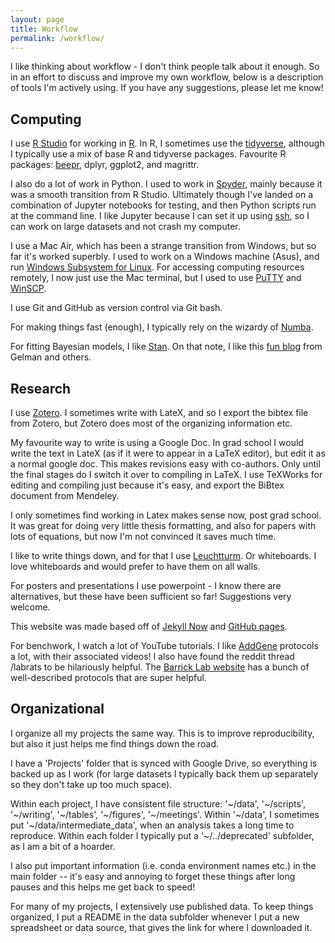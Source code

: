 ```yaml
---
layout: page
title: Workflow
permalink: /workflow/
---
```

  
I like thinking about workflow - I don't think people talk about it enough. So in an effort to discuss and improve my own workflow, below is a description of tools I'm actively using. If you have any suggestions, please let me know!

## Computing

I use [R Studio](https://www.rstudio.com/) for working in [R](https://www.r-project.org/).  In R, I sometimes use the [tidyverse](http://www.tidyverse.org/), although I typically use a mix of base 
R and tidyverse packages. Favourite R packages: [beepr](https://cran.r-project.org/web/packages/beepr/index.html), dplyr, ggplot2, and magrittr.

I also do a lot of work in Python. I used to work in [Spyder](https://pythonhosted.org/spyder/), mainly because it was a smooth transition from R Studio. Ultimately though I've landed on a combination 
of Jupyter notebooks for testing, and then Python scripts run at the command line. I like Jupyter because I can set it up using 
[ssh](https://fizzylogic.nl/2017/11/06/edit-jupyter-notebooks-over-ssh/), so I can work on large datasets and not crash my computer.

I use a Mac Air, which has been a strange transition from Windows, but so far it's worked superbly. I used to work on a Windows machine (Asus), and run [Windows Subsystem for 
Linux](https://msdn.microsoft.com/en-us/commandline/wsl/about). 
For accessing computing resources remotely, I now just use the Mac terminal, but I used to use [PuTTY](https://www.chiark.greenend.org.uk/~sgtatham/putty/) and 
[WinSCP](https://winscp.net/eng/download.php).

I use Git and GitHub as version control via Git bash.

For making things fast (enough), I typically rely on the wizardy of [Numba](https://numba.pydata.org/).

For fitting Bayesian models, I like [Stan](https://mc-stan.org/). On that note, I like this [fun 
blog](https://statmodeling.stat.columbia.edu/) from Gelman and others.

## Research

I use [Zotero](https://www.zotero.org/). I sometimes write with LateX, and so I export the bibtex file from Zotero, but Zotero does most of the organizing information etc.

My favourite way to write is using a Google Doc. In grad school I would write the text in LateX (as if it were to appear in a LaTeX editor), but edit it as a normal google doc. This makes revisions 
easy with co-authors. Only until the final stages do I switch it over to compiling in 
LaTeX. I use TeXWorks for editing and compiling just because it's easy, and export the BiBtex document from Mendeley.

I only sometimes find working in Latex makes sense now, post grad school. It was great for doing very little thesis formatting, and also for papers with lots of equations, but now I'm not convinced it 
saves much time.

I like to write things down, and for that I use [Leuchtturm](https://www.leuchtturm1917.us/notebooks/). Or whiteboards. I love whiteboards and would prefer to have them on all walls.

For posters and presentations I use powerpoint - I know there are alternatives, but these have been sufficient so far! Suggestions very welcome.

This website was made based off of [Jekyll Now](https://github.com/barryclark/jekyll-now) and [GitHub pages](https://pages.github.com/).

For benchwork, I watch a lot of YouTube tutorials. I like [AddGene](https://www.addgene.org/protocols/) protocols a lot, with their associated videos! I also have found the reddit thread /labrats to 
be hilariously helpful. The [Barrick Lab website](https://barricklab.org/twiki/bin/view/Lab/ProtocolList) has a bunch of well-described protocols that are super helpful. 

## Organizational

I organize all my projects the same way. This is to improve reproducibility, but also it just helps me find things down the road. 

I have a 'Projects' folder that is synced with Google Drive, so everything is backed up as I work (for large datasets I typically back them up separately so they don't take up too much space).

 Within each project, I have consistent file structure: '~/data', '~/scripts', '~/writing', '~/tables', '~/figures', '~/meetings'. Within '~/data', I sometimes put '~/data/intermediate_data', when an 
analysis 
takes a long time to reproduce. Within each folder I typically put a '~/../deprecated' subfolder, as I am a bit of a hoarder. 

I also put important information (i.e. conda environment names etc.) in the main folder -- it's easy and annoying to forget these things after long pauses and this helps me get back to speed!

For many of my projects, I extensively use published data. To keep things organized, I put a README in the data subfolder whenever I put a new spreadsheet or data source, that gives the link for where 
I downloaded it. 
